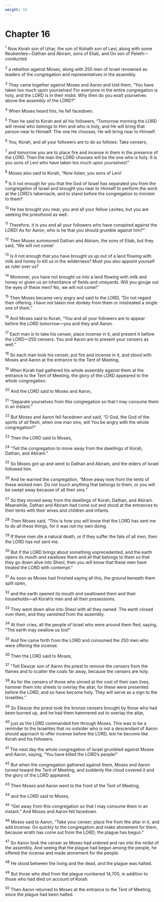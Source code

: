 ```yaml
---
weight: 16
---
```


# Chapter 16

<sup>1</sup> Now Korah son of Izhar, the son of Kohath son of Levi, along with some Reubenites—Dathan and Abiram, sons of Eliab, and On son of Peleth—conducted 

<sup>2</sup> a rebellion against Moses, along with 250 men of Israel renowned as leaders of the congregation and representatives in the assembly. 

<sup>3</sup> They came together against Moses and Aaron and told them, “You have taken too much upon yourselves! For everyone in the entire congregation is holy, and the LORD is in their midst. Why then do you exalt yourselves above the assembly of the LORD?” 

<sup>4</sup> When Moses heard this, he fell facedown. 

<sup>5</sup> Then he said to Korah and all his followers, “Tomorrow morning the LORD will reveal who belongs to Him and who is holy, and He will bring that person near to Himself. The one He chooses, He will bring near to Himself. 

<sup>6</sup> You, Korah, and all your followers are to do as follows: Take censers, 

<sup>7</sup> and tomorrow you are to place fire and incense in them in the presence of the LORD. Then the man the LORD chooses will be the one who is holy. It is you sons of Levi who have taken too much upon yourselves!” 

<sup>8</sup> Moses also said to Korah, “Now listen, you sons of Levi! 

<sup>9</sup> Is it not enough for you that the God of Israel has separated you from the congregation of Israel and brought you near to Himself to perform the work at the LORD’s tabernacle, and to stand before the congregation to minister to them? 

<sup>10</sup> He has brought you near, you and all your fellow Levites, but you are seeking the priesthood as well. 

<sup>11</sup> Therefore, it is you and all your followers who have conspired against the LORD! As for Aaron, who is he that you should grumble against him?” 

<sup>12</sup> Then Moses summoned Dathan and Abiram, the sons of Eliab, but they said, “We will not come! 

<sup>13</sup> Is it not enough that you have brought us up out of a land flowing with milk and honey to kill us in the wilderness? Must you also appoint yourself as ruler over us? 

<sup>14</sup> Moreover, you have not brought us into a land flowing with milk and honey or given us an inheritance of fields and vineyards. Will you gouge out the eyes of these men? No, we will not come!” 

<sup>15</sup> Then Moses became very angry and said to the LORD, “Do not regard their offering. I have not taken one donkey from them or mistreated a single one of them.” 

<sup>16</sup> And Moses said to Korah, “You and all your followers are to appear before the LORD tomorrow—you and they and Aaron. 

<sup>17</sup> Each man is to take his censer, place incense in it, and present it before the LORD—250 censers. You and Aaron are to present your censers as well.” 

<sup>18</sup> So each man took his censer, put fire and incense in it, and stood with Moses and Aaron at the entrance to the Tent of Meeting. 

<sup>19</sup> When Korah had gathered his whole assembly against them at the entrance to the Tent of Meeting, the glory of the LORD appeared to the whole congregation. 

<sup>20</sup> And the LORD said to Moses and Aaron, 

<sup>21</sup> “Separate yourselves from this congregation so that I may consume them in an instant.” 

<sup>22</sup> But Moses and Aaron fell facedown and said, “O God, the God of the spirits of all flesh, when one man sins, will You be angry with the whole congregation?” 

<sup>23</sup> Then the LORD said to Moses, 

<sup>24</sup> “Tell the congregation to move away from the dwellings of Korah, Dathan, and Abiram.” 

<sup>25</sup> So Moses got up and went to Dathan and Abiram, and the elders of Israel followed him. 

<sup>26</sup> And he warned the congregation, “Move away now from the tents of these wicked men. Do not touch anything that belongs to them, or you will be swept away because of all their sins.” 

<sup>27</sup> So they moved away from the dwellings of Korah, Dathan, and Abiram. Meanwhile, Dathan and Abiram had come out and stood at the entrances to their tents with their wives and children and infants. 

<sup>28</sup> Then Moses said, “This is how you will know that the LORD has sent me to do all these things, for it was not my own doing: 

<sup>29</sup> If these men die a natural death, or if they suffer the fate of all men, then the LORD has not sent me. 

<sup>30</sup> But if the LORD brings about something unprecedented, and the earth opens its mouth and swallows them and all that belongs to them so that they go down alive into Sheol, then you will know that these men have treated the LORD with contempt.” 

<sup>31</sup> As soon as Moses had finished saying all this, the ground beneath them split open, 

<sup>32</sup> and the earth opened its mouth and swallowed them and their households—all Korah’s men and all their possessions. 

<sup>33</sup> They went down alive into Sheol with all they owned. The earth closed over them, and they vanished from the assembly. 

<sup>34</sup> At their cries, all the people of Israel who were around them fled, saying, “The earth may swallow us too!” 

<sup>35</sup> And fire came forth from the LORD and consumed the 250 men who were offering the incense. 

<sup>36</sup> Then the LORD said to Moses, 

<sup>37</sup> “Tell Eleazar son of Aaron the priest to remove the censers from the flames and to scatter the coals far away, because the censers are holy. 

<sup>38</sup> As for the censers of those who sinned at the cost of their own lives, hammer them into sheets to overlay the altar, for these were presented before the LORD, and so have become holy. They will serve as a sign to the Israelites.” 

<sup>39</sup> So Eleazar the priest took the bronze censers brought by those who had been burned up, and he had them hammered out to overlay the altar, 

<sup>40</sup> just as the LORD commanded him through Moses. This was to be a reminder to the Israelites that no outsider who is not a descendant of Aaron should approach to offer incense before the LORD, lest he become like Korah and his followers. 

<sup>41</sup> The next day the whole congregation of Israel grumbled against Moses and Aaron, saying, “You have killed the LORD’s people!” 

<sup>42</sup> But when the congregation gathered against them, Moses and Aaron turned toward the Tent of Meeting, and suddenly the cloud covered it and the glory of the LORD appeared. 

<sup>43</sup> Then Moses and Aaron went to the front of the Tent of Meeting, 

<sup>44</sup> and the LORD said to Moses, 

<sup>45</sup> “Get away from this congregation so that I may consume them in an instant.” And Moses and Aaron fell facedown. 

<sup>46</sup> Moses said to Aaron, “Take your censer, place fire from the altar in it, and add incense. Go quickly to the congregation and make atonement for them, because wrath has come out from the LORD; the plague has begun.” 

<sup>47</sup> So Aaron took the censer as Moses had ordered and ran into the midst of the assembly. And seeing that the plague had begun among the people, he offered the incense and made atonement for the people. 

<sup>48</sup> He stood between the living and the dead, and the plague was halted. 

<sup>49</sup> But those who died from the plague numbered 14,700, in addition to those who had died on account of Korah. 

<sup>50</sup> Then Aaron returned to Moses at the entrance to the Tent of Meeting, since the plague had been halted. 


